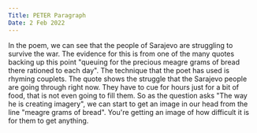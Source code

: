 ```yaml
---
Title: PETER Paragraph
Date: 2 Feb 2022
---
```


In the poem, we can see that the people of Sarajevo are struggling to
survive the war. The evidence for this is from one of the many quotes backing
up this point "queuing for the precious meagre grams of bread there rationed to
each day". The technique that the poet has used is rhyming couplets. The quote
shows the struggle that the Sarajevo people are going through right now. They
have to cue for hours just for a bit of food, that is not even going to fill
them. So as the question asks "The way he is creating imagery", we can start to
get an image in our head from the line "meagre grams of bread". You're getting
an image of how difficult it is for them to get anything.
